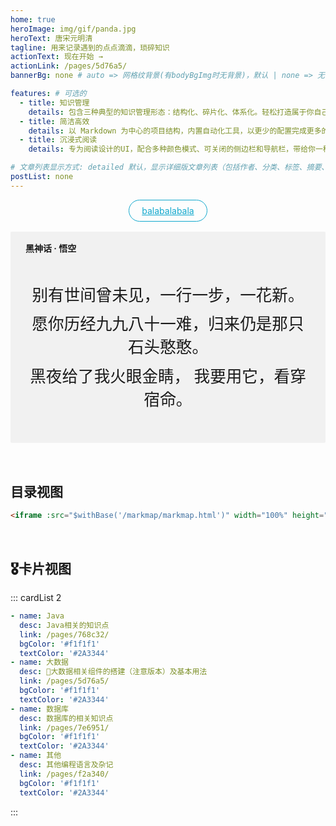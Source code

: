 ```yaml
---
home: true
heroImage: img/gif/panda.jpg
heroText: 唐宋元明清
tagline: 用来记录遇到的点点滴滴，琐碎知识
actionText: 现在开始 →
actionLink: /pages/5d76a5/
bannerBg: none # auto => 网格纹背景(有bodyBgImg时无背景)，默认 | none => 无 | '大图地址' | background: 自定义背景样式       提示：如发现文本颜色不适应你的背景时可以到palette.styl修改$bannerTextColor变量

features: # 可选的
  - title: 知识管理
    details: 包含三种典型的知识管理形态：结构化、碎片化、体系化。轻松打造属于你自己的知识管理平台
  - title: 简洁高效
    details: 以 Markdown 为中心的项目结构，内置自动化工具，以更少的配置完成更多的事。配合多维索引快速定位每个知识点
  - title: 沉浸式阅读
    details: 专为阅读设计的UI，配合多种颜色模式、可关闭的侧边栏和导航栏，带给你一种沉浸式阅读体验

# 文章列表显示方式: detailed 默认，显示详细版文章列表（包括作者、分类、标签、摘要、分页等）| simple => 显示简约版文章列表（仅标题和日期）| none 不显示文章列表
postList: none
---
```

<p align="center">
  <a class="become-sponsor" href="#">balabalabala</a>
</p>

<div class="sentences">
    <div class="my_title">黑神话 · 悟空</div>
    <div class="my_text">别有世间曾未见，一行一步，一花新。</div>
    <div class="my_text">愿你历经九九八十一难，归来仍是那只石头憨憨。</div>
    <div class="my_text">黑夜给了我火眼金睛， 我要用它，看穿宿命。</div>
</div>

<style>
.become-sponsor{
  padding: 8px 20px;
  display: inline-block;
  color: #11a8cd;
  border-radius: 30px;
  box-sizing: border-box;
  border: 1px solid #11a8cd;
}
.sentences{
    background-color:#f1f1f1;
    margin: 1rem 0;
    padding: 0.5rem 1.5rem 3rem 1.5rem;
    border-radius: 2px;
}
.sentences > .my_text {
    font-family: 华文行楷,cursive; 
    font-size: 1.6rem;
    padding-top: 0.3rem;
    padding-bottom: 0.3rem;
    text-align: center;
}
.sentences > .my_title {
    text-align: left;
    padding-bottom: 2rem;
    font-weight: bold;
    margin: 0.5rem 0;
}
</style>

<br/>

## 目录视图

```html
<iframe :src="$withBase('/markmap/markmap.html')" width="100%" height="400" frameborder="0" scrolling="No" leftmargin="0" topmargin="0"></iframe>
```


<br/>


## 🎖卡片视图
::: cardList 2
```yaml
- name: Java
  desc: Java相关的知识点
  link: /pages/768c32/
  bgColor: '#f1f1f1'
  textColor: '#2A3344'
- name: 大数据
  desc: 🚀大数据相关组件的搭建（注意版本）及基本用法
  link: /pages/5d76a5/
  bgColor: '#f1f1f1'
  textColor: '#2A3344'
- name: 数据库
  desc: 数据库的相关知识点
  link: /pages/7e6951/
  bgColor: '#f1f1f1'
  textColor: '#2A3344'
- name: 其他
  desc: 其他编程语言及杂记
  link: /pages/f2a340/
  bgColor: '#f1f1f1'
  textColor: '#2A3344'
```
:::

<br/>

<!-- Happy new year -->
<!-- <br/><br/>
<div class="container-happy">
  <div>
    <span>Happy</span>
    <span>Wish</span>
  </div>
    <div>
    <span>New</span>
    <span>You</span>
  </div>
  <footer>
      <div>
    <span>Year</span>
    <span>Luck</span>
  </div>
  <div>
    <span>2022</span>
    <span>Tomorrow</span>
  </div>
  </footer>
</div>

<style>
.container-happy {
  font-size: 18px;
  font-family: Times New Roman;
  perspective: 35rem;
  width: 100%;
  margin: 0 auto;
  color: tomato;
  opacity: 0.8;
}

.container-happy footer {
  perspective: 35rem;
  transform: translateY(-1.4rem);
}

.container-happy div {
  font-size: 5rem;
  height: 6rem;
  overflow: hidden;
  text-transform: uppercase;

}

.container-happy div>span {
  display: block;
  height: 6rem;
  padding: 0 1rem;
  font-weight: bold;
  letter-spacing: .2rem;
  text-align: center;
  transition: .3s;
}

.container-happy:hover div>span {
  transform: translateY(-100%);
}

.container-happy div:nth-child(odd) {
  background-color: #EBFCFF;
  transform: rotateX(30deg);
}

.container-happy div:nth-child(even) {
  background-color: #E6F4F1;
  transform: translateY(-.6rem) rotateX(-30deg);
}
</style> -->

<!-- AD -->
<div class="wwads-cn wwads-horizontal pageB" data-id="136" style="width:100%;max-height:80px;min-height:auto;"></div>
<style>
  .pageB img{width:80px!important;}
  .pageT .wwads-content{display:flex;align-items: center;}
  .pageT .wwads-poweredby{display:none!important;}
  .pageT .wwads-hide{display:none!important;}
</style>

